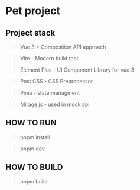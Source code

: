 # Pet project

## Project stack

> Vue 3 + Composition API approach

> Vite - Modern build tool

> Element Plus - UI Component Library for vue 3

> Post CSS - CSS Preprocessor

> Pinia - state managment

> Mirage.js - used in mock api

## HOW TO RUN

> pnpm install

> pnpm dev

## HOW TO BUILD

> pnpm build
